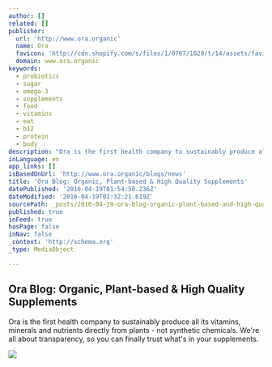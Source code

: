 ```yaml
---
author: []
related: []
publisher:
  url: 'http://www.ora.organic'
  name: Ora
  favicon: 'http://cdn.shopify.com/s/files/1/0767/1029/t/14/assets/favicon.ico?13449350827732080496'
  domain: www.ora.organic
keywords:
  - probiotics
  - sugar
  - omega-3
  - supplements
  - food
  - vitamins
  - eat
  - b12
  - protein
  - body
description: "Ora is the first health company to sustainably produce all its vitamins, minerals and nutrients directly from plants - not synthetic chemicals. We're all about transparency, so you can finally trust what's in your supplements."
inLanguage: en
app_links: []
isBasedOnUrl: 'http://www.ora.organic/blogs/news'
title: 'Ora Blog: Organic, Plant-based & High Quality Supplements'
datePublished: '2016-04-19T01:54:50.236Z'
dateModified: '2016-04-19T01:32:21.619Z'
sourcePath: _posts/2016-04-19-ora-blog-organic-plant-based-and-high-quality-supplements.md
published: true
inFeed: true
hasPage: false
inNav: false
_context: 'http://schema.org'
_type: MediaObject

---
```

<article style=""><h1>Ora Blog: Organic, Plant-based &amp; High Quality Supplements</h1><p>Ora is the first health company to sustainably produce all its vitamins, minerals and nutrients directly from plants - not synthetic chemicals. We're all about transparency, so you can finally trust what's in your supplements.</p><img src="http://cdn.shopify.com/s/files/1/0767/1029/files/collage_2048x2048.jpg?11711489010364326412" /></article>